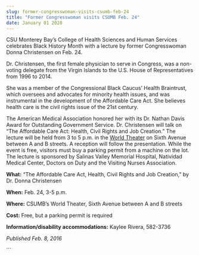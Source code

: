 ```yaml
---
slug: former-congresswoman-visits-csumb-feb-24
title: "Former Congresswoman visits CSUMB Feb. 24"
date: January 01 2020
---
```


 
<p>
  CSU Monterey Bay’s College of Health Sciences and Human Services celebrates
  Black History Month with a lecture by former Congresswoman Donna Christensen
  on Feb. 24.
</p>
<p>
  Dr. Christensen, the first female physician to serve in Congress, was a
  non&#45;voting delegate from the Virgin Islands to the U.S. House of
  Representatives from 1996 to 2014.
</p>
<p>
  She was a member of the Congressional Black Caucus’ Health Braintrust, which
  oversees and advocates for minority health issues, and was instrumental in the
  development of the Affordable Care Act. She believes health care is the civil
  rights issue of the 21st century.
</p>
<p>
  The American Medical Association honored her with its Dr. Nathan Davis Award
  for Outstanding Government Service. Dr. Christensen will talk on “The
  Affordable Care Act: Health, Civil Rights and Job Creation.” The lecture will
  be held from 3 to 5 p.m. in the
  <a href="https://csumb.edu/maps">World Theater</a> on Sixth Avenue between A
  and B streets. A reception will follow the presentation. While the event is
  free, visitors must buy a parking permit from a machine on the lot. The
  lecture is sponsored by Salinas Valley Memorial Hospital, Natividad Medical
  Center, Doctors on Duty and the Visiting Nurses Association.

  <strong>What:</strong> “The Affordable Care Act, Health, Civil Rights and Job
  Creation,” by Dr. Donna Christensen

  <strong>When:</strong> Feb. 24, 3&#45;5 p.m.

  <strong>Where:</strong> CSUMB’s World Theater, Sixth Avenue between A and B
  streets

  <strong>Cost:</strong> Free, but a parking permit is required

  <strong>Information/disability accommodations:</strong> Kaylee Rivera,
  582&#45;3736

  <em>Published Feb. 8, 2016</em>
</p>
```
